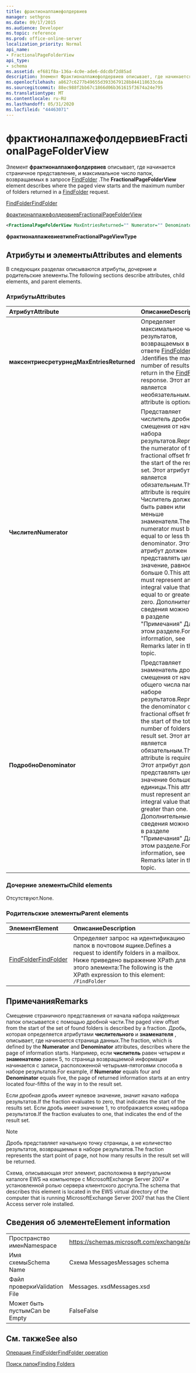 ```yaml
---
title: фрактионалпажефолдервиев
manager: sethgros
ms.date: 09/17/2015
ms.audience: Developer
ms.topic: reference
ms.prod: office-online-server
localization_priority: Normal
api_name:
- FractionalPageFolderView
api_type:
- schema
ms.assetid: ef681f8a-136a-4c0e-ade6-ddcdbf2d85ad
description: Элемент Фрактионалпажефолдервиев описывает, где начинается страничное представление, и максимальное число папок, возвращаемых в запросе FindFolder.
ms.openlocfilehash: a8627c6277b49655d3933679128b844118633cda
ms.sourcegitcommit: 88ec988f2bb67c1866d06b361615f3674a24e795
ms.translationtype: MT
ms.contentlocale: ru-RU
ms.lasthandoff: 05/31/2020
ms.locfileid: "44463071"
---
```

# <a name="fractionalpagefolderview"></a><span data-ttu-id="903d1-103">фрактионалпажефолдервиев</span><span class="sxs-lookup"><span data-stu-id="903d1-103">FractionalPageFolderView</span></span>

<span data-ttu-id="903d1-104">Элемент **фрактионалпажефолдервиев** описывает, где начинается страничное представление, и максимальное число папок, возвращаемых в запросе [FindFolder](findfolder.md) .</span><span class="sxs-lookup"><span data-stu-id="903d1-104">The **FractionalPageFolderView** element describes where the paged view starts and the maximum number of folders returned in a [FindFolder](findfolder.md) request.</span></span> 
  
[<span data-ttu-id="903d1-105">FindFolder</span><span class="sxs-lookup"><span data-stu-id="903d1-105">FindFolder</span></span>](findfolder.md)
  
[<span data-ttu-id="903d1-106">фрактионалпажефолдервиев</span><span class="sxs-lookup"><span data-stu-id="903d1-106">FractionalPageFolderView</span></span>](fractionalpagefolderview.md)
  
```xml
<FractionalPageFolderView MaxEntriesReturned="" Numerator="" Denominator=""/>
```

 <span data-ttu-id="903d1-107">**фрактионалпажевиевтипе**</span><span class="sxs-lookup"><span data-stu-id="903d1-107">**FractionalPageViewType**</span></span>
## <a name="attributes-and-elements"></a><span data-ttu-id="903d1-108">Атрибуты и элементы</span><span class="sxs-lookup"><span data-stu-id="903d1-108">Attributes and elements</span></span>

<span data-ttu-id="903d1-109">В следующих разделах описываются атрибуты, дочерние и родительские элементы.</span><span class="sxs-lookup"><span data-stu-id="903d1-109">The following sections describe attributes, child elements, and parent elements.</span></span>
  
### <a name="attributes"></a><span data-ttu-id="903d1-110">Атрибуты</span><span class="sxs-lookup"><span data-stu-id="903d1-110">Attributes</span></span>

|<span data-ttu-id="903d1-111">**Атрибут**</span><span class="sxs-lookup"><span data-stu-id="903d1-111">**Attribute**</span></span>|<span data-ttu-id="903d1-112">**Описание**</span><span class="sxs-lookup"><span data-stu-id="903d1-112">**Description**</span></span>|
|:-----|:-----|
|<span data-ttu-id="903d1-113">**максентриесретурнед**</span><span class="sxs-lookup"><span data-stu-id="903d1-113">**MaxEntriesReturned**</span></span> <br/> |<span data-ttu-id="903d1-114">Определяет максимальное число результатов, возвращаемых в ответе [FindFolder](findfolder.md) .</span><span class="sxs-lookup"><span data-stu-id="903d1-114">Identifies the maximum number of results to return in the [FindFolder](findfolder.md) response.</span></span> <span data-ttu-id="903d1-115">Этот атрибут является необязательным.</span><span class="sxs-lookup"><span data-stu-id="903d1-115">This attribute is optional.</span></span>  <br/> |
|<span data-ttu-id="903d1-116">**Числител**</span><span class="sxs-lookup"><span data-stu-id="903d1-116">**Numerator**</span></span> <br/> |<span data-ttu-id="903d1-117">Представляет числитель дробного смещения от начала набора результатов.</span><span class="sxs-lookup"><span data-stu-id="903d1-117">Represents the numerator of the fractional offset from the start of the result set.</span></span> <span data-ttu-id="903d1-118">Этот атрибут является обязательным.</span><span class="sxs-lookup"><span data-stu-id="903d1-118">This attribute is required.</span></span> <span data-ttu-id="903d1-119">Числитель должен быть равен или меньше знаменателя.</span><span class="sxs-lookup"><span data-stu-id="903d1-119">The numerator must be equal to or less than the denominator.</span></span> <span data-ttu-id="903d1-120">Этот атрибут должен представлять целое значение, равное или больше 0.</span><span class="sxs-lookup"><span data-stu-id="903d1-120">This attribute must represent an integral value that is equal to or greater than zero.</span></span> <span data-ttu-id="903d1-121">Дополнительные сведения можно найти в разделе "Примечания" Далее в этом разделе.</span><span class="sxs-lookup"><span data-stu-id="903d1-121">For more information, see Remarks later in this topic.</span></span>  <br/> |
|<span data-ttu-id="903d1-122">**Подробно**</span><span class="sxs-lookup"><span data-stu-id="903d1-122">**Denominator**</span></span> <br/> |<span data-ttu-id="903d1-123">Представляет знаменатель дробного смещения от начала общего числа папок в наборе результатов.</span><span class="sxs-lookup"><span data-stu-id="903d1-123">Represents the denominator of the fractional offset from the start of the total number of folders in the result set.</span></span> <span data-ttu-id="903d1-124">Этот атрибут является обязательным.</span><span class="sxs-lookup"><span data-stu-id="903d1-124">This attribute is required.</span></span> <span data-ttu-id="903d1-125">Этот атрибут должен представлять целое значение больше единицы.</span><span class="sxs-lookup"><span data-stu-id="903d1-125">This attribute must represent an integral value that is greater than one.</span></span> <span data-ttu-id="903d1-126">Дополнительные сведения можно найти в разделе "Примечания" Далее в этом разделе.</span><span class="sxs-lookup"><span data-stu-id="903d1-126">For more information, see Remarks later in this topic.</span></span>  <br/> |
   
### <a name="child-elements"></a><span data-ttu-id="903d1-127">Дочерние элементы</span><span class="sxs-lookup"><span data-stu-id="903d1-127">Child elements</span></span>

<span data-ttu-id="903d1-128">Отсутствуют.</span><span class="sxs-lookup"><span data-stu-id="903d1-128">None.</span></span>
  
### <a name="parent-elements"></a><span data-ttu-id="903d1-129">Родительские элементы</span><span class="sxs-lookup"><span data-stu-id="903d1-129">Parent elements</span></span>

|<span data-ttu-id="903d1-130">**Элемент**</span><span class="sxs-lookup"><span data-stu-id="903d1-130">**Element**</span></span>|<span data-ttu-id="903d1-131">**Описание**</span><span class="sxs-lookup"><span data-stu-id="903d1-131">**Description**</span></span>|
|:-----|:-----|
|[<span data-ttu-id="903d1-132">FindFolder</span><span class="sxs-lookup"><span data-stu-id="903d1-132">FindFolder</span></span>](findfolder.md) <br/> |<span data-ttu-id="903d1-133">Определяет запрос на идентификацию папок в почтовом ящике.</span><span class="sxs-lookup"><span data-stu-id="903d1-133">Defines a request to identify folders in a mailbox.</span></span>  <br/> <span data-ttu-id="903d1-134">Ниже приведено выражение XPath для этого элемента:</span><span class="sxs-lookup"><span data-stu-id="903d1-134">The following is the XPath expression to this element:</span></span>  <br/>  `/FindFolder` <br/> |
   
## <a name="remarks"></a><span data-ttu-id="903d1-135">Примечания</span><span class="sxs-lookup"><span data-stu-id="903d1-135">Remarks</span></span>

<span data-ttu-id="903d1-136">Смещение страничного представления от начала набора найденных папок описывается с помощью дробной части.</span><span class="sxs-lookup"><span data-stu-id="903d1-136">The paged view offset from the start of the set of found folders is described by a fraction.</span></span> <span data-ttu-id="903d1-137">Дробь, которая определяется атрибутами **числительного** и **знаменателя** , описывает, где начинается страница данных.</span><span class="sxs-lookup"><span data-stu-id="903d1-137">The fraction, which is defined by the **Numerator** and **Denominator** attributes, describes where the page of information starts.</span></span> <span data-ttu-id="903d1-138">Например, если **числитель** равен четырем и **знаменателю** равен 5, то страница возвращаемой информации начинается с записи, расположенной четырьмя-пятогоями способа в наборе результатов.</span><span class="sxs-lookup"><span data-stu-id="903d1-138">For example, if **Numerator** equals four and **Denominator** equals five, the page of returned information starts at an entry located four-fifths of the way in to the result set.</span></span> 
  
<span data-ttu-id="903d1-139">Если дробная дробь имеет нулевое значение, значит начало набора результатов.</span><span class="sxs-lookup"><span data-stu-id="903d1-139">If the fraction evaluates to zero, that indicates the start of the results set.</span></span> <span data-ttu-id="903d1-140">Если дробь имеет значение 1, то отображается конец набора результатов.</span><span class="sxs-lookup"><span data-stu-id="903d1-140">If the fraction evaluates to one, that indicates the end of the result set.</span></span>
  
> [!NOTE]
> <span data-ttu-id="903d1-141">Дробь представляет начальную точку страницы, а не количество результатов, возвращаемых в наборе результатов.</span><span class="sxs-lookup"><span data-stu-id="903d1-141">The fraction represents the start point of page, not how many results in the result set will be returned.</span></span> 
  
<span data-ttu-id="903d1-142">Схема, описывающая этот элемент, расположена в виртуальном каталоге EWS на компьютере с MicrosoftExchange Server 2007 и установленной ролью сервера клиентского доступа.</span><span class="sxs-lookup"><span data-stu-id="903d1-142">The schema that describes this element is located in the EWS virtual directory of the computer that is running MicrosoftExchange Server 2007 that has the Client Access server role installed.</span></span>
  
## <a name="element-information"></a><span data-ttu-id="903d1-143">Сведения об элементе</span><span class="sxs-lookup"><span data-stu-id="903d1-143">Element information</span></span>

|||
|:-----|:-----|
|<span data-ttu-id="903d1-144">Пространство имен</span><span class="sxs-lookup"><span data-stu-id="903d1-144">Namespace</span></span>  <br/> |https://schemas.microsoft.com/exchange/services/2006/messages  <br/> |
|<span data-ttu-id="903d1-145">Имя схемы</span><span class="sxs-lookup"><span data-stu-id="903d1-145">Schema Name</span></span>  <br/> |<span data-ttu-id="903d1-146">Схема Messages</span><span class="sxs-lookup"><span data-stu-id="903d1-146">Messages schema</span></span>  <br/> |
|<span data-ttu-id="903d1-147">Файл проверки</span><span class="sxs-lookup"><span data-stu-id="903d1-147">Validation File</span></span>  <br/> |<span data-ttu-id="903d1-148">Messages. xsd</span><span class="sxs-lookup"><span data-stu-id="903d1-148">Messages.xsd</span></span>  <br/> |
|<span data-ttu-id="903d1-149">Может быть пустым</span><span class="sxs-lookup"><span data-stu-id="903d1-149">Can be Empty</span></span>  <br/> |<span data-ttu-id="903d1-150">False</span><span class="sxs-lookup"><span data-stu-id="903d1-150">False</span></span>  <br/> |
   
## <a name="see-also"></a><span data-ttu-id="903d1-151">См. также</span><span class="sxs-lookup"><span data-stu-id="903d1-151">See also</span></span>



[<span data-ttu-id="903d1-152">Операция FindFolder</span><span class="sxs-lookup"><span data-stu-id="903d1-152">FindFolder operation</span></span>](findfolder-operation.md)


[<span data-ttu-id="903d1-153">Поиск папок</span><span class="sxs-lookup"><span data-stu-id="903d1-153">Finding Folders</span></span>](https://msdn.microsoft.com/library/9124d868-017a-43f0-b915-5c0082cacec9%28Office.15%29.aspx)

